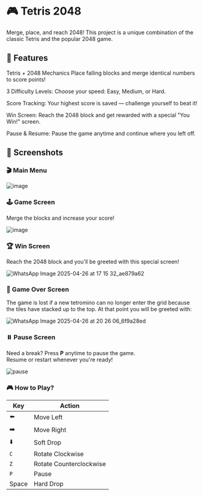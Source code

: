 # 🎮 Tetris 2048
Merge, place, and reach 2048!
This project is a unique combination of the classic Tetris and the popular 2048 game.

## 🚀 Features
Tetris + 2048 Mechanics
Place falling blocks and merge identical numbers to score points!

3 Difficulty Levels:
Choose your speed: Easy, Medium, or Hard.

Score Tracking:
Your highest score is saved — challenge yourself to beat it!

Win Screen:
Reach the 2048 block and get rewarded with a special "You Win!" screen.

Pause & Resume:
Pause the game anytime and continue where you left off.


## 📸 Screenshots

### 🎬 Main Menu

![image](https://github.com/user-attachments/assets/3b582668-58c1-42da-9be5-5d5cf199ed9f)


### 🕹️ Game Screen

Merge the blocks and increase your score!

![image](https://github.com/user-attachments/assets/be9c74d5-82e7-455c-bbb7-4cc30f05c973)

### 🏆 Win Screen

Reach the 2048 block and you'll be greeted with this special screen!

![WhatsApp Image 2025-04-26 at 17 15 32_ae879a62](https://github.com/user-attachments/assets/a0fa7407-1bd3-4e12-8e44-f056207391fc)

### 👾 Game Over Screen

The game is lost if a new tetromino can no longer enter the grid because the tiles have stacked up to the top.
At that point you will be greeted with:

![WhatsApp Image 2025-04-26 at 20 26 06_6f9a28ed](https://github.com/user-attachments/assets/91206ed5-27b0-4da2-adc5-92b13e628417)


### ⏸️ Pause Screen  

Need a break? Press **P** anytime to pause the game.  
Resume or restart whenever you're ready!

![pause](https://github.com/user-attachments/assets/18479f72-28c7-463c-8acf-6424244460f1)

### 🎮 How to Play?

| Key   | Action               |
|-------|----------------------|
| ⬅️    | Move Left            |
| ➡️    | Move Right           |
| ⬇️    | Soft Drop            |
| `C`   | Rotate Clockwise     |
| `Z`   | Rotate Counterclockwise |
| `P`   | Pause                |
| Space | Hard Drop            |

